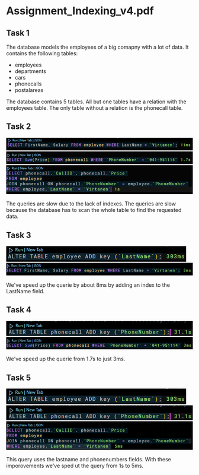 # Assignment_Indexing_v4.pdf

## Task 1

The database models the employees of a big comapny with a lot of data.
It contains the following tables:

- employees
- departments
- cars
- phonecalls
- postalareas

The database contains 5 tables. All but one tables have a relation with the employees table.
The only table without a relation is the phonecall table.

## Task 2

![alt text](image.png)
![alt text](image-1.png)
![alt text](image-2.png)

The queries are slow due to the lack of indexes. The queries are slow because the database has to scan the whole table to find the requested data.

## Task 3

![alt text](image-3.png)
![alt text](image-4.png)

We've speed up the querie by about 8ms by adding an index to the LastName field.

## Task 4

![alt text](image-5.png)
![alt text](image-6.png)

We've speed up the querie from 1.7s to just 3ms.

## Task 5

![alt text](image-3.png)
![alt text](image-5.png)
![alt text](image-7.png)

This query uses the lastname and phonenumbers fields.
With these imporovements we've sped ut the query from 1s to 5ms.
